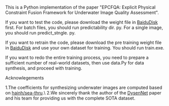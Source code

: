 This is a Python implementation of the paper "EPCFQA: Explicit Physical Constraint Fusion Framework for Underwater Image Quality Assessment".

If you want to test the code, please download the weight file in [BaiduDisk](https://pan.baidu.com/s/1q7Je2b3yK8An8-XSOhVdfA?pwd=0221) first.
For batch files, you should run predictability dir. py.
For a single image, you should run predict_stngle. py.

If you want to retrain the code, please download the pre training weight file in [BaiduDisk](https://pan.baidu.com/s/1q7Je2b3yK8An8-XSOhVdfA?pwd=0221) and use your own dataset for training. You should run train.exe.

If you want to redo the entire training process, you need to prepare a sufficient number of real-world datasets, then use data.Py for data synthesis, and proceed with training.



Acknowlegements

1.The coefficients for synthesizing underwater images are computed based on [hainh/sea-thru](https://github.com/hainh/sea-thru).\\
2.We sincerely thank the author of the [DysenNet](https://ieeexplore.ieee.org/abstract/document/10852362) paper and his team for providing us with the complete SOTA dataset.
